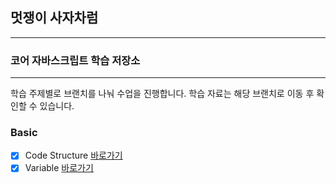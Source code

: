 ## 멋쟁이 사자차럼

---

### 코어 자바스크립트 학습 저장소

---

학습 주제별로 브랜치를 나눠 수업을 진행합니다.
학습 자료는 해당 브랜치로 이동 후 확인할 수 있습니다.

### Basic

- [x] Code Structure [바로가기](https://github.com/yzz2y/core_js/blob/01.core/client/chapter/core/01.codeStructure.js)
- [x] Variable [바로가기](https://github.com/yzz2y/core_js/blob/01.core/client/chapter/core/02.variable.js)

